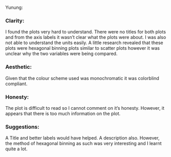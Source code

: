 Yunung:

### Clarity:
I found the plots very hard to understand. There were no titles for both plots and from the axis labels it wasn’t clear what the plots were about. I was also not able to understand the units easily. A little research revealed that these plots were hexagonal binning plots similar to scatter plots however it was unclear why the two variables were being compared.

### Aesthetic:
Given that the colour scheme used was monochromatic it was colorblind compliant.

### Honesty:
The plot is difficult to read so I cannot comment on it’s honesty. However, it appears that there is too much information on the plot.

### Suggestions:
A Title and better labels would have helped. A description also. However, the method of hexagonal binning as such was very interesting and I learnt quite a lot.
